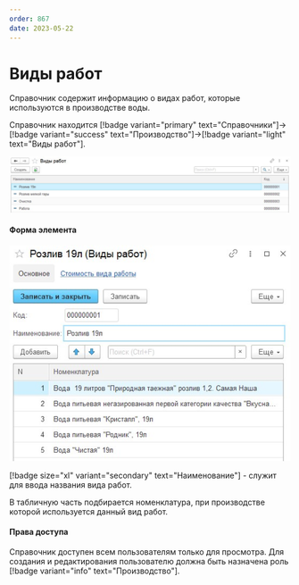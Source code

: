 ```yaml
---
order: 867
date: 2023-05-22
---
```

# Виды работ

Справочник содержит информацию о видах работ, которые используются в производстве воды.

Справочник находится [!badge variant="primary" text="Справочники"]->[!badge variant="success" text="Производство"]->[!badge variant="light" text="Виды работ"].

![Форма списка виды работ](/images/Форма_списка_виды_работ.jpg)

#### Форма элемента

![](/images/Форма_элемента_виды_работ.jpg)

[!badge size="xl" variant="secondary" text="Наименование"] - служит для ввода названия вида работ.

В табличную часть подбирается номенклатура, при производстве которой используется данный вид работ.

#### Права доступа

Справочник доступен всем пользователям только для просмотра. Для создания и редактирования пользователю должна быть назначена роль [!badge variant="info" text="Производство"].
